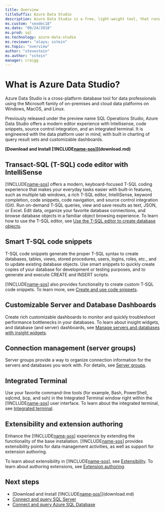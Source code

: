 ```yaml
---
title: Overview
titleSuffix: Azure Data Studio
description: Azure Data Studio is a free, light-weight tool, that runs on Windows, macOS, and Linux, for managing SQL Server, Azure SQL Database, and Azure SQL Data Warehouse. 
ms.custom: "seodec18"
ms.date: "09/24/2018"
ms.prod: sql
ms.technology: azure-data-studio
ms.reviewer: "alayu; sstein"
ms.topic: "overview"
author: "stevestein"
ms.author: "sstein"
manager: craigg
---
```


# What is Azure Data Studio?

Azure Data Studio is a cross-platform database tool for data professionals using the Microsoft family of on-premises and cloud data platforms on Windows, MacOS, and Linux.

Previously released under the preview name SQL Operations Studio, Azure Data Studio offers a modern editor experience with Intellisense, code snippets, source control integration, and an integrated terminal. It is engineered with the data platform user in mind, with built in charting of query result sets and customizable dashboards.

**[Download and Install [!INCLUDE[name-sos](../includes/name-sos-short.md)]](download.md)**


## Transact-SQL (T-SQL) code editor with IntelliSense

[!INCLUDE[name-sos](../includes/name-sos-short.md)] offers a modern, keyboard-focused T-SQL coding experience that makes your everyday tasks easier with built-in features, such as multiple tab windows, a rich T-SQL editor, IntelliSense, keyword completion, code snippets, code navigation, and source control integration (Git). Run on-demand T-SQL queries, view and save results as text, JSON, or Excel. Edit data, organize your favorite database connections, and browse database objects in a familiar object browsing experience. To learn how to use the T-SQL editor, see [Use the T-SQL editor to create database objects](tutorial-sql-editor.md).

## Smart T-SQL code snippets

T-SQL code snippets generate the proper T-SQL syntax to create databases, tables, views, stored procedures, users, logins, roles, etc., and to update existing database objects. Use smart snippets to quickly create copies of your database for development or testing purposes, and to generate and execute CREATE and INSERT scripts.

[!INCLUDE[name-sos](../includes/name-sos-short.md)] also provides functionality to create custom T-SQL code snippets. To learn more, see [Create and use code snippets](code-snippets.md).


## Customizable Server and Database Dashboards

Create rich customizable dashboards to monitor and quickly troubleshoot performance bottlenecks in your databases. To learn about insight widgets, and database (and server) dashboards, see [Manage servers and databases with insight widgets](insight-widgets.md).

## Connection management (server groups)

Server groups provide a way to organize connection information for the servers and databases you work with. For details, see [Server groups](server-groups.md).

## Integrated Terminal

Use your favorite command-line tools (for example, Bash, PowerShell, sqlcmd, bcp, and ssh) in the Integrated Terminal window right within the [!INCLUDE[name-sos](../includes/name-sos-short.md)] user interface. To learn about the integrated terminal, see [Integrated terminal](integrated-terminal.md).

## Extensibility and extension authoring

Enhance the [!INCLUDE[name-sos](../includes/name-sos-short.md)] experience by extending the functionality of the base installation. [!INCLUDE[name-sos](../includes/name-sos-short.md)] provides extensibility points for data management activities, as well as support for extension authoring.

To learn about extensibility in [!INCLUDE[name-sos](../includes/name-sos-short.md)], see [Extensibility](extensibility.md).
To learn about authoring extensions, see [Extension authoring](extension-authoring.md).




## Next steps
- [Download and Install [!INCLUDE[name-sos](../includes/name-sos-short.md)]](download.md)
- [Connect and query SQL Server](quickstart-sql-server.md)
- [Connect and query Azure SQL Database](quickstart-sql-database.md)
